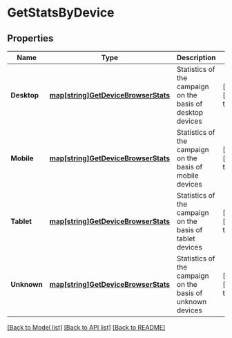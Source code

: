 # GetStatsByDevice

## Properties
Name | Type | Description | Notes
------------ | ------------- | ------------- | -------------
**Desktop** | [**map[string]GetDeviceBrowserStats**](GetDeviceBrowserStats.md) | Statistics of the campaign on the basis of desktop devices | [optional] [default to null]
**Mobile** | [**map[string]GetDeviceBrowserStats**](GetDeviceBrowserStats.md) | Statistics of the campaign on the basis of mobile devices | [optional] [default to null]
**Tablet** | [**map[string]GetDeviceBrowserStats**](GetDeviceBrowserStats.md) | Statistics of the campaign on the basis of tablet devices | [optional] [default to null]
**Unknown** | [**map[string]GetDeviceBrowserStats**](GetDeviceBrowserStats.md) | Statistics of the campaign on the basis of unknown devices | [optional] [default to null]

[[Back to Model list]](../README.md#documentation-for-models) [[Back to API list]](../README.md#documentation-for-api-endpoints) [[Back to README]](../README.md)


